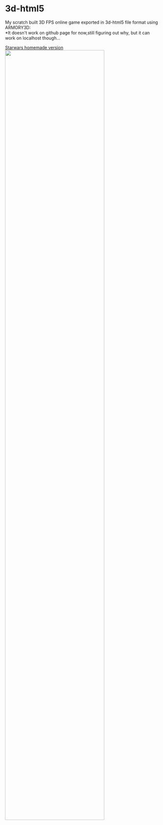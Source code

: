 # 3d-html5
My scratch built 3D FPS online game exported in 3d-html5 file format using ARMORY3D:
<BR>*It doesn't work on github page for now,still figuring out why, but it can work on localhost though...
<p>
<a href="https://osernchang.github.io/ArmoryTest/build_template _1_/html5/index.html" target="_blank" >Starwars homemade version</a>
  <BR><img src="https://github.com/osernchang/ArmoryTest/blob/main/img/preview.png?raw=true" style="width:80%;height:auto" >
</p>
